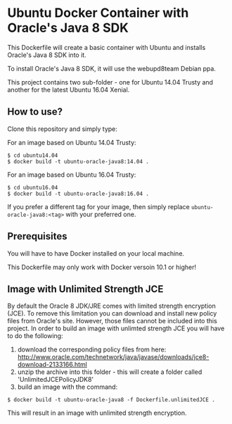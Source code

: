 # Ubuntu Docker Container with Oracle's Java 8 SDK

This Dockerfile will create a basic container with Ubuntu and installs Oracle's Java 8 SDK into it.

To install Oracle's Java 8 SDK, it will use the webupd8team Debian ppa.

This project contains two sub-folder - one for Ubuntu 14.04 Trusty and another for the latest Ubuntu 16.04 Xenial.

## How to use?

Clone this repository and simply type:

For an image based on Ubuntu 14.04 Trusty:
```
$ cd ubuntu14.04
$ docker build -t ubuntu-oracle-java8:14.04 .
```

For an image based on Ubuntu 16.04 Trusty:
```
$ cd ubuntu16.04
$ docker build -t ubuntu-oracle-java8:16.04 .
```

If you prefer a different tag for your image, then simply replace `ubuntu-oracle-java8:<tag>` with your preferred one.

## Prerequisites

You will have to have Docker installed on your local machine.

This Dockerfile may only work with Docker versoin 10.1 or higher!

## Image with Unlimited Strength JCE

By default the Oracle 8 JDK/JRE comes with limited strength encryption (JCE). To remove this limitation
you can download and install new policy files from Oracle's site. However, those files cannot be
included into this project.
In order to build an image with unlimted strength JCE you will have to do the following:

1. download the corresponding policy files from here: http://www.oracle.com/technetwork/java/javase/downloads/jce8-download-2133166.html
2. unzip the archive into this folder - this will create a folder called 'UnlimitedJCEPolicyJDK8'
3. build an image with the command:
```
$ docker build -t ubuntu-oracle-java8 -f Dockerfile.unlimitedJCE .
```
This will result in an image with unlimited strength encryption.
